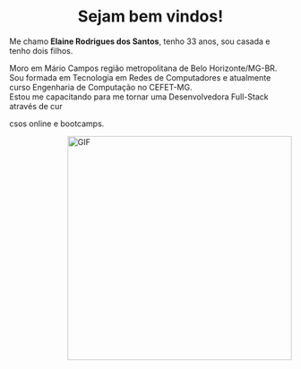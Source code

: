 <h1 align="center"> Sejam bem vindos! </h1>

Me chamo **Elaine Rodrigues dos Santos**, tenho 33 anos, sou casada e tenho dois filhos.</b>

<p align="left" >
Moro em Mário Campos região metropolitana de Belo Horizonte/MG-BR.<br />
Sou formada em Tecnologia em Redes de Computadores e atualmente curso Engenharia de Computação no CEFET-MG.<br/>
Estou me capacitando para me tornar uma Desenvolvedora Full-Stack através de cur<p>csos online e bootcamps.<br/>
</p>


<img align="right" alt="GIF" src="https://octocat-generator-assets.githubusercontent.com/my-octocat-1623688364333.png" width="400px" />

